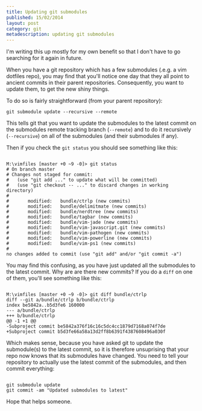```yaml
---
title: Updating git submodules
published: 15/02/2014
layout: post 
category: git
metadescription: updating git submodules
---
```

I'm writing this up mostly for my own benefit so that I don't have to go searching for it again in future.

When you have a git repository which has a few submodules (.e.g. a vim dotfiles repo), you may find that you'll notice one day that they all point to ancient commits in their parent repositories. Consequently, you want to update them, to get the new shiny things.

To do so is fairly straightforward (from your parent repository):

    git submodule update --recursive --remote

This tells git that you want to update the submodules to the latest commit on the submodules remote tracking branch (```--remote```) and to do it recursively (```--recursive```) on all of the submodules (and their submodules if any).

Then if you check the ```git status``` you should see something like this:

<pre><code>
M:\vimfiles [master +0 ~9 -0]> git status
# On branch master
# Changes not staged for commit:
#   (use "git add <file>..." to update what will be committed)
#   (use "git checkout -- <file>..." to discard changes in working directory)
#
#       modified:   bundle/ctrlp (new commits)
#       modified:   bundle/delimitmate (new commits)
#       modified:   bundle/nerdtree (new commits)
#       modified:   bundle/tagbar (new commits)
#       modified:   bundle/vim-jade (new commits)
#       modified:   bundle/vim-javascript.git (new commits)
#       modified:   bundle/vim-pathogen (new commits)
#       modified:   bundle/vim-powerline (new commits)
#       modified:   bundle/vim-ps1 (new commits)
#
no changes added to commit (use "git add" and/or "git commit -a")
</code></pre>

You may find this confusing, as you have just updated all the submodules to the latest commit. Why are are there new commits? If you do a ```diff``` on one of them, you'll see something like this:

<pre><code>
M:\vimfiles [master +0 ~9 -0]> git diff bundle/ctrlp
diff --git a/bundle/ctrlp b/bundle/ctrlp
index be5842a..b5d3fe6 160000
--- a/bundle/ctrlp
+++ b/bundle/ctrlp
@@ -1 +1 @@
-Subproject commit be5842a376f16c16c5dc4cc1879d7168a074f7de
+Subproject commit b5d3fe66a58a13d2ff8b6391f4387608496a030f
</code></pre>

Which makes sense, because you have asked git to update the submodule(s) to the latest commit, so it is therefore unsuprising that your repo now knows that its submodules have changed. You need to tell your repository to actually use the latest commit of the submodules, and then commit everything:

<pre><code>
git submodule update
git commit -am "Updated submodules to latest"
</code></pre>

Hope that helps someone.
